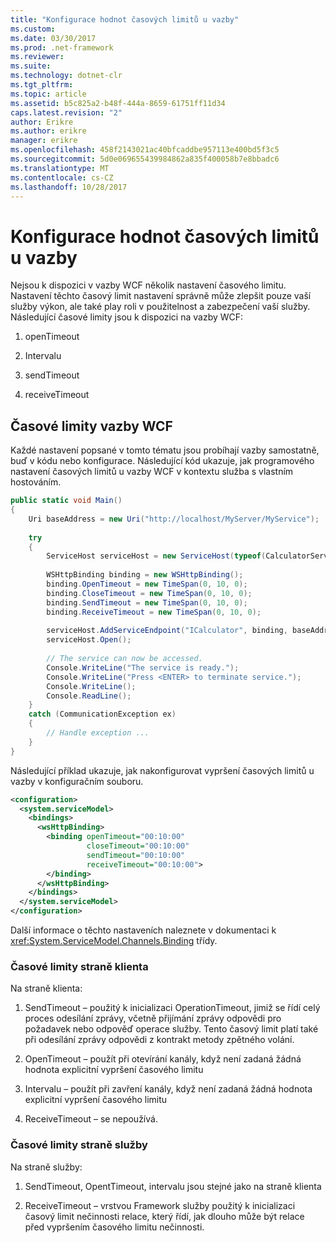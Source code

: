 ```yaml
---
title: "Konfigurace hodnot časových limitů u vazby"
ms.custom: 
ms.date: 03/30/2017
ms.prod: .net-framework
ms.reviewer: 
ms.suite: 
ms.technology: dotnet-clr
ms.tgt_pltfrm: 
ms.topic: article
ms.assetid: b5c825a2-b48f-444a-8659-61751ff11d34
caps.latest.revision: "2"
author: Erikre
ms.author: erikre
manager: erikre
ms.openlocfilehash: 458f2143021ac40bfcaddbe957113e400bd5f3c5
ms.sourcegitcommit: 5d0e069655439984862a835f400058b7e8bbadc6
ms.translationtype: MT
ms.contentlocale: cs-CZ
ms.lasthandoff: 10/28/2017
---
```

# <a name="configuring-timeout-values-on-a-binding"></a>Konfigurace hodnot časových limitů u vazby
Nejsou k dispozici v vazby WCF několik nastavení časového limitu. Nastavení těchto časový limit nastavení správně může zlepšit pouze vaší služby výkon, ale také play roli v použitelnost a zabezpečení vaší služby. Následující časové limity jsou k dispozici na vazby WCF:  
  
1.  openTimeout  
  
2.  Intervalu  
  
3.  sendTimeout  
  
4.  receiveTimeout  
  
## <a name="wcf-binding-timeouts"></a>Časové limity vazby WCF  
 Každé nastavení popsané v tomto tématu jsou probíhají vazby samostatně, buď v kódu nebo konfigurace. Následující kód ukazuje, jak programového nastavení časových limitů u vazby WCF v kontextu služba s vlastním hostováním.  
  
```csharp  
public static void Main()
{
    Uri baseAddress = new Uri("http://localhost/MyServer/MyService");
    
    try
    {
        ServiceHost serviceHost = new ServiceHost(typeof(CalculatorService));
        
        WSHttpBinding binding = new WSHttpBinding();
        binding.OpenTimeout = new TimeSpan(0, 10, 0);
        binding.CloseTimeout = new TimeSpan(0, 10, 0);
        binding.SendTimeout = new TimeSpan(0, 10, 0);
        binding.ReceiveTimeout = new TimeSpan(0, 10, 0);
        
        serviceHost.AddServiceEndpoint("ICalculator", binding, baseAddress);
        serviceHost.Open();
        
        // The service can now be accessed.
        Console.WriteLine("The service is ready.");
        Console.WriteLine("Press <ENTER> to terminate service.");
        Console.WriteLine();
        Console.ReadLine();
    }
    catch (CommunicationException ex)
    {
        // Handle exception ...
    }
}
```  
  
 Následující příklad ukazuje, jak nakonfigurovat vypršení časových limitů u vazby v konfiguračním souboru.  
  
```xml  
<configuration>
  <system.serviceModel>
    <bindings>
      <wsHttpBinding>
        <binding openTimeout="00:10:00" 
                 closeTimeout="00:10:00" 
                 sendTimeout="00:10:00" 
                 receiveTimeout="00:10:00">
        </binding>
      </wsHttpBinding>
    </bindings>
  </system.serviceModel>
</configuration>
```  
  
 Další informace o těchto nastaveních naleznete v dokumentaci k <xref:System.ServiceModel.Channels.Binding> třídy.  
  
### <a name="client-side-timeouts"></a>Časové limity straně klienta  
 Na straně klienta:  
  
1.  SendTimeout – použitý k inicializaci OperationTimeout, jimiž se řídí celý proces odesílání zprávy, včetně přijímání zprávy odpovědi pro požadavek nebo odpověď operace služby. Tento časový limit platí také při odesílání zprávy odpovědi z kontrakt metody zpětného volání.  
  
2.  OpenTimeout – použít při otevírání kanály, když není zadaná žádná hodnota explicitní vypršení časového limitu  
  
3.  Intervalu – použít při zavření kanály, když není zadaná žádná hodnota explicitní vypršení časového limitu  
  
4.  ReceiveTimeout – se nepoužívá.  
  
### <a name="service-side-timeouts"></a>Časové limity straně služby  
 Na straně služby:  
  
1.  SendTimeout, OpentTimeout, intervalu jsou stejné jako na straně klienta  
  
2.  ReceiveTimeout – vrstvou Framework služby použitý k inicializaci časový limit nečinnosti relace, který řídí, jak dlouho může být relace před vypršením časového limitu nečinnosti.
